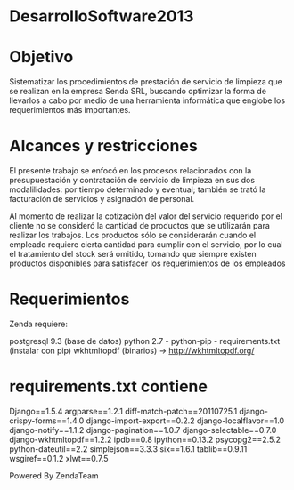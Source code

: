 DesarrolloSoftware2013
======================

Objetivo
========

Sistematizar los procedimientos de prestación de servicio de limpieza que se realizan en la empresa Senda SRL, buscando optimizar la forma de llevarlos a cabo por medio de una herramienta informática que englobe los requerimientos más importantes.


Alcances y restricciones
========================

El presente trabajo se enfocó en los procesos relacionados con la presupuestación y contratación de servicio de limpieza en sus dos modalilidades: por tiempo determinado y eventual; también se trató la facturación de servicios y asignación de personal.

Al momento de realizar la cotización del valor del servicio requerido por el cliente no se consideró la cantidad de productos que se utilizarán para realizar los trabajos. Los productos sólo se considerarán cuando el empleado requiere cierta cantidad para cumplir con el servicio, por lo cual el tratamiento del stock será omitido, tomando que siempre existen productos disponibles para satisfacer los requerimientos de los empleados

Requerimientos
==============

Zenda requiere:

postgresql 9.3 (base de datos)
python 2.7 - python-pip - requirements.txt (instalar con pip)
wkhtmltopdf (binarios) -> http://wkhtmltopdf.org/

requirements.txt contiene
=========================
Django==1.5.4
argparse==1.2.1
diff-match-patch==20110725.1
django-crispy-forms==1.4.0
django-import-export==0.2.2
django-localflavor==1.0
django-notify==1.1.2
django-pagination==1.0.7
django-selectable==0.7.0
django-wkhtmltopdf==1.2.2
ipdb==0.8
ipython==0.13.2
psycopg2==2.5.2
python-dateutil==2.2
simplejson==3.3.3
six==1.6.1
tablib==0.9.11
wsgiref==0.1.2
xlwt==0.7.5

Powered By ZendaTeam
